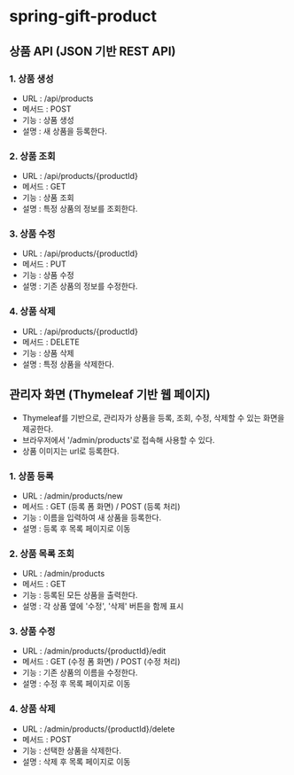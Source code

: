 # spring-gift-product

## 상품 API (JSON 기반 REST API)

### 1. 상품 생성

- URL : /api/products
- 메서드 : POST
- 기능 : 상품 생성
- 설명 : 새 상품을 등록한다.

### 2. 상품 조회

- URL : /api/products/{productId}
- 메서드 : GET
- 기능 : 상품 조회
- 설명 : 특정 상품의 정보를 조회한다.

### 3. 상품 수정

- URL : /api/products/{productId}
- 메서드 : PUT
- 기능 : 상품 수정
- 설명 : 기존 상품의 정보를 수정한다.

### 4. 상품 삭제

- URL : /api/products/{productId}
- 메서드 : DELETE
- 기능 : 상품 삭제
- 설명 : 특정 상품을 삭제한다.

## 관리자 화면 (Thymeleaf 기반 웹 페이지)

- Thymeleaf를 기반으로, 관리자가 상품을 등록, 조회, 수정, 삭제할 수 있는 화면을 제공한다.
- 브라우저에서 '/admin/products'로 접속해 사용할 수 있다.
- 상품 이미지는 url로 등록한다.

### 1. 상품 등록

- URL : /admin/products/new
- 메서드 : GET (등록 폼 화면) / POST (등록 처리)
- 기능 : 이름을 입력하여 새 상품을 등록한다.
- 설명 : 등록 후 목록 페이지로 이동

### 2. 상품 목록 조회

- URL : /admin/products
- 메서드 : GET
- 기능 : 등록된 모든 상품을 출력한다.
- 설명 : 각 상품 옆에 '수정', '삭제' 버튼을 함께 표시

### 3. 상품 수정

- URL : /admin/products/{productId}/edit
- 메서드 : GET (수정 폼 화면) / POST (수정 처리)
- 기능 : 기존 상품의 이름을 수정한다.
- 설명 : 수정 후 목록 페이지로 이동

### 4. 상품 삭제

- URL : /admin/products/{productId}/delete
- 메서드 : POST
- 기능 : 선택한 상품을 삭제한다.
- 설명 : 삭제 후 목록 페이지로 이동


